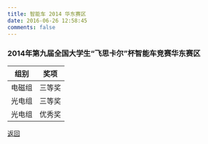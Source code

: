 ```yaml
---
title: 智能车 2014 华东赛区
date: 2016-06-26 12:58:45
comments: false
---
```

### 2014年第九届全国大学生“飞思卡尔”杯智能车竞赛华东赛区
|组别|奖项|
|---|---|
|电磁组|三等奖|
|光电组|三等奖|
|光电组|优秀奖|

[返回](/bst/honor/)
